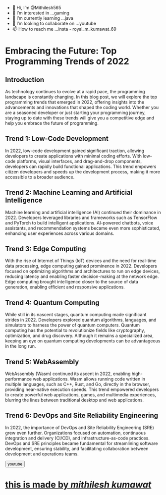 - 👋 Hi, I’m @Mithilesh565
- 👀 I’m interested in ...gaming
- 🌱 I’m currently learning ...java
- 💞️ I’m looking to collaborate on ...youtube
- 📫 How to reach me ...insta - royal_m_kumawat_69 

<!---
Mithilesh565/Mithilesh565 is a ✨ special ✨ repository because its `README.md` (this file) appears on your GitHub profile.
You can click the Preview link to take a look at your changes.
--->
<!DOCTYPE html>
<html lang="en">
<head>
  <meta charset="UTF-8">
  <meta name="viewport" content="width=device-width, initial-scale=1.0">
  <title>Embracing the Future: Top Programming Trends of 2022</title>
</head>
<body>
  <h1>Embracing the Future: Top Programming Trends of 2022</h1>

  <h2>Introduction</h2>
  <p>As technology continues to evolve at a rapid pace, the programming landscape is constantly changing. In this blog post, we will explore the top programming trends that emerged in 2022, offering insights into the advancements and innovations that shaped the coding world. Whether you are a seasoned developer or just starting your programming journey, staying up to date with these trends will give you a competitive edge and help you embrace the future of programming.</p>

  <h2>Trend 1: Low-Code Development</h2>
  <p>In 2022, low-code development gained significant traction, allowing developers to create applications with minimal coding efforts. With low-code platforms, visual interfaces, and drag-and-drop components, developers can rapidly build functional applications. This trend empowers citizen developers and speeds up the development process, making it more accessible to a broader audience.</p>

  <h2>Trend 2: Machine Learning and Artificial Intelligence</h2>
  <p>Machine learning and artificial intelligence (AI) continued their dominance in 2022. Developers leveraged libraries and frameworks such as TensorFlow and PyTorch to build intelligent applications. AI-powered chatbots, voice assistants, and recommendation systems became even more sophisticated, enhancing user experiences across various domains.</p>

  <h2>Trend 3: Edge Computing</h2>
  <p>With the rise of Internet of Things (IoT) devices and the need for real-time data processing, edge computing gained prominence in 2022. Developers focused on optimizing algorithms and architectures to run on edge devices, reducing latency and enabling faster decision-making at the network edge. Edge computing brought intelligence closer to the source of data generation, enabling efficient and responsive applications.</p>

  <h2>Trend 4: Quantum Computing</h2>
  <p>While still in its nascent stages, quantum computing made significant strides in 2022. Developers explored quantum algorithms, languages, and simulators to harness the power of quantum computers. Quantum computing has the potential to revolutionize fields like cryptography, optimization, and drug discovery. Although it remains a specialized area, keeping an eye on quantum computing developments can be advantageous in the long run.</p>

  <h2>Trend 5: WebAssembly</h2>
  <p>WebAssembly (Wasm) continued its ascent in 2022, enabling high-performance web applications. Wasm allows running code written in multiple languages, such as C++, Rust, and Go, directly in the browser, providing near-native execution speeds. This trend empowered developers to create powerful web applications, games, and multimedia experiences, blurring the lines between traditional desktop and web applications.</p>

  <h2>Trend 6: DevOps and Site Reliability Engineering</h2>
  <p>In 2022, the importance of DevOps and Site Reliability Engineering (SRE) grew even further. Organizations focused on automation, continuous integration and delivery (CI/CD), and infrastructure-as-code practices. DevOps and SRE principles became fundamental for streamlining software development, ensuring stability, and facilitating collaboration between development and operations teams.</p>
  <button>youtube</button><a href="https://youtube.com/@CRICKET_WORLD_69">
  <h1>this is made by <em>mithilesh kumawat</em></h1>
